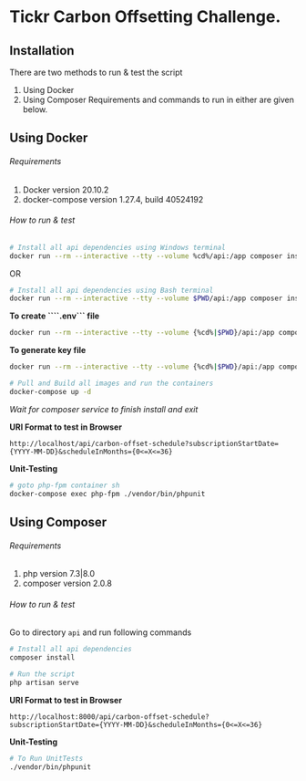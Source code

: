 # Tickr Carbon Offsetting Challenge.

## Installation
There are two methods to run & test the script
1. Using Docker
2. Using Composer
Requirements and commands to run in either are given below.

## Using Docker
###### Requirements
1. Docker version 20.10.2
2. docker-compose version 1.27.4, build 40524192
###### How to run & test

```bash
# Install all api dependencies using Windows terminal
docker run --rm --interactive --tty --volume %cd%/api:/app composer install
```
OR
```bash
# Install all api dependencies using Bash terminal
docker run --rm --interactive --tty --volume $PWD/api:/app composer install
```

**To create ````.env``` file**
```bash
docker run --rm --interactive --tty --volume {%cd%|$PWD}/api:/app composer run-script post-root-package-install
```

**To generate key file**
```bash
docker run --rm --interactive --tty --volume {%cd%|$PWD}/api:/app composer run-script post-create-project-cmd
```

```bash
# Pull and Build all images and run the containers
docker-compose up -d
```
_Wait for composer service to finish install and exit_

**URI Format to test in Browser**
```http request
http://localhost/api/carbon-offset-schedule?subscriptionStartDate={YYYY-MM-DD}&scheduleInMonths={0<=X<=36}
```

**Unit-Testing**
```bash
# goto php-fpm container sh
docker-compose exec php-fpm ./vendor/bin/phpunit

```
## Using Composer
###### Requirements
1. php version 7.3|8.0
2. composer version 2.0.8

###### How to run & test
Go to directory ```api``` and run following commands
```bash
# Install all api dependencies
composer install

# Run the script
php artisan serve
```
**URI Format to test in Browser**
```http request
http://localhost:8000/api/carbon-offset-schedule?subscriptionStartDate={YYYY-MM-DD}&scheduleInMonths={0<=X<=36}
```

**Unit-Testing**
```bash
# To Run UnitTests
./vendor/bin/phpunit

```

